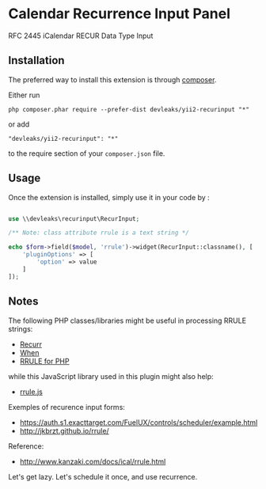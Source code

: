 Calendar Recurrence Input Panel
===============================
RFC 2445 iCalendar RECUR Data Type Input

Installation
------------

The preferred way to install this extension is through [composer](http://getcomposer.org/download/).

Either run

```
php composer.phar require --prefer-dist devleaks/yii2-recurinput "*"
```

or add

```
"devleaks/yii2-recurinput": "*"
```

to the require section of your `composer.json` file.


Usage
-----

Once the extension is installed, simply use it in your code by  :

```php

use \\devleaks\recurinput\RecurInput;

/** Note: class attribute rrule is a text string */

echo $form->field($model, 'rrule')->widget(RecurInput::classname(), [
    'pluginOptions' => [
        'option' => value
    ]
]);

```


Notes
-----

The following PHP classes/libraries might be useful in processing RRULE strings:

  * [Recurr](https://github.com/simshaun/recurr)
  * [When](https://github.com/tplaner/When)
  * [RRULE for PHP](https://github.com/rlanvin/php-rrule)

while this JavaScript library used in this plugin might also help:

  * [rrule.js](https://github.com/jkbrzt/rrule)

Exemples of recurence input forms:

  * https://auth.s1.exacttarget.com/FuelUX/controls/scheduler/example.html
  * http://jkbrzt.github.io/rrule/

Reference:

  * http://www.kanzaki.com/docs/ical/rrule.html

Let's get lazy. Let's schedule it once, and use recurrence.